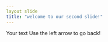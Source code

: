 ```yaml
---
layout slide
title: "welcome to our second slide!"
---
```

Your text
Use the left arrow to go back!

